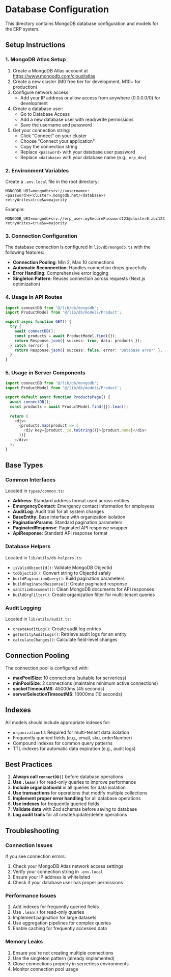 # Database Configuration

This directory contains MongoDB database configuration and models for the ERP system.

## Setup Instructions

### 1. MongoDB Atlas Setup

1. Create a MongoDB Atlas account at https://www.mongodb.com/cloud/atlas
2. Create a new cluster (M0 free tier for development, M10+ for production)
3. Configure network access:
   - Add your IP address or allow access from anywhere (0.0.0.0/0) for development
4. Create a database user:
   - Go to Database Access
   - Add a new database user with read/write permissions
   - Save the username and password
5. Get your connection string:
   - Click "Connect" on your cluster
   - Choose "Connect your application"
   - Copy the connection string
   - Replace `<password>` with your database user password
   - Replace `<database>` with your database name (e.g., `erp_dev`)

### 2. Environment Variables

Create a `.env.local` file in the root directory:

```env
MONGODB_URI=mongodb+srv://<username>:<password>@<cluster>.mongodb.net/<database>?retryWrites=true&w=majority
```

Example:
```env
MONGODB_URI=mongodb+srv://erp_user:mySecurePassword123@cluster0.abc123.mongodb.net/erp_dev?retryWrites=true&w=majority
```

### 3. Connection Configuration

The database connection is configured in `lib/db/mongodb.ts` with the following features:

- **Connection Pooling**: Min 2, Max 10 connections
- **Automatic Reconnection**: Handles connection drops gracefully
- **Error Handling**: Comprehensive error logging
- **Singleton Pattern**: Reuses connection across requests (Next.js optimization)

### 4. Usage in API Routes

```typescript
import connectDB from '@/lib/db/mongodb';
import ProductModel from '@/lib/db/models/Product';

export async function GET() {
  try {
    await connectDB();
    const products = await ProductModel.find({});
    return Response.json({ success: true, data: products });
  } catch (error) {
    return Response.json({ success: false, error: 'Database error' }, { status: 500 });
  }
}
```

### 5. Usage in Server Components

```typescript
import connectDB from '@/lib/db/mongodb';
import ProductModel from '@/lib/db/models/Product';

export default async function ProductsPage() {
  await connectDB();
  const products = await ProductModel.find({}).lean();
  
  return (
    <div>
      {products.map(product => (
        <div key={product._id.toString()}>{product.name}</div>
      ))}
    </div>
  );
}
```

## Base Types

### Common Interfaces

Located in `types/common.ts`:

- **Address**: Standard address format used across entities
- **EmergencyContact**: Emergency contact information for employees
- **AuditLog**: Audit trail for all system changes
- **BaseEntity**: Base interface with organization isolation
- **PaginationParams**: Standard pagination parameters
- **PaginatedResponse**: Paginated API response wrapper
- **ApiResponse**: Standard API response format

### Database Helpers

Located in `lib/utils/db-helpers.ts`:

- `isValidObjectId()`: Validate MongoDB ObjectId
- `toObjectId()`: Convert string to ObjectId safely
- `buildPaginationQuery()`: Build pagination parameters
- `buildPaginatedResponse()`: Create paginated response
- `sanitizeDocument()`: Clean MongoDB documents for API responses
- `buildOrgFilter()`: Create organization filter for multi-tenant queries

### Audit Logging

Located in `lib/utils/audit.ts`:

- `createAuditLog()`: Create audit log entries
- `getEntityAuditLogs()`: Retrieve audit logs for an entity
- `calculateChanges()`: Calculate field-level changes

## Connection Pooling

The connection pool is configured with:

- **maxPoolSize**: 10 connections (suitable for serverless)
- **minPoolSize**: 2 connections (maintains minimum active connections)
- **socketTimeoutMS**: 45000ms (45 seconds)
- **serverSelectionTimeoutMS**: 10000ms (10 seconds)

## Indexes

All models should include appropriate indexes for:

- `organizationId`: Required for multi-tenant data isolation
- Frequently queried fields (e.g., email, sku, orderNumber)
- Compound indexes for common query patterns
- TTL indexes for automatic data expiration (e.g., audit logs)

## Best Practices

1. **Always call `connectDB()`** before database operations
2. **Use `.lean()`** for read-only queries to improve performance
3. **Include organizationId** in all queries for data isolation
4. **Use transactions** for operations that modify multiple collections
5. **Implement proper error handling** for all database operations
6. **Use indexes** for frequently queried fields
7. **Validate data** with Zod schemas before saving to database
8. **Log audit trails** for all create/update/delete operations

## Troubleshooting

### Connection Issues

If you see connection errors:

1. Check your MongoDB Atlas network access settings
2. Verify your connection string in `.env.local`
3. Ensure your IP address is whitelisted
4. Check if your database user has proper permissions

### Performance Issues

1. Add indexes for frequently queried fields
2. Use `.lean()` for read-only queries
3. Implement pagination for large datasets
4. Use aggregation pipelines for complex queries
5. Enable caching for frequently accessed data

### Memory Leaks

1. Ensure you're not creating multiple connections
2. Use the singleton pattern (already implemented)
3. Close connections properly in serverless environments
4. Monitor connection pool usage
